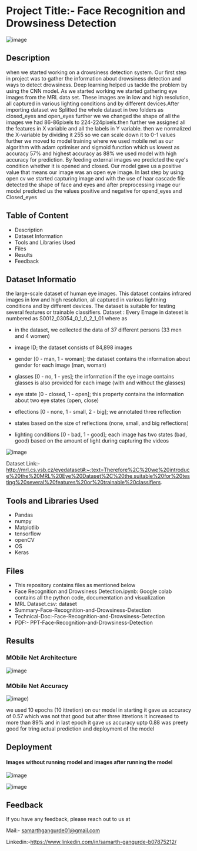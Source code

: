 
# Project Title:- Face Recognition and Drowsiness Detection
![image](https://user-images.githubusercontent.com/93859458/165930218-bd539816-332a-41e2-840b-d8f4bd3f59b3.png)
## Description
 when we started working on a drowsiness detection system. Our first step in project was to gather the information about drowsiness detection and ways to detect drowsiness. Deep learning helped us tackle the problem by using the CNN model. As we started working we started gathering eye images from the MRL data set. These images are in low and high resolution, all captured in various lighting conditions and by different devices.After importing dataset we Splitted the whole dataset in two folders as closed_eyes and open_eyes further we we changed the shape of all the images we had 86-86pixels to 224-224pixels.then further we assigned all the features in X variable and all the labels in Y variable. then we normalized the X-variable by dividing it 255 so we can scale down it to 0-1 values further we moved to model training where we used mobile net as our algorithm with adam optimiser and sigmoid function which us lowest as accuracy 57% and highest accuracy as 88% we used model with high accuracy for prediction. By feeding external images we predicted the eye's condition whether it is opened and closed. Our model gave us a positive value that means our image was an open eye image. In last step by using open cv we started capturing image and with the use of haar cascade file detected the shape of face and eyes and after preprocessing image our model predicted us the values positive and negative for opend_eyes and Closed_eyes


## Table of Content
* Description
* Dataset Information
* Tools and Libraries Used
* Files
* Results
* Feedback


## Dataset Informatio
the large-scale dataset of human eye images. This dataset contains infrared images in low and high resolution, all captured in various lightning conditions and by different devices. The dataset is suitable for testing several features or trainable classifiers.
Dataset :
Every Emage in dateset is numbered as S0012_03054_0_1_0_2_1_01 where as

* in the dataset, we collected the data of 37 different persons (33 men and 4 women)

* image ID; the dataset consists of 84,898 images

* gender [0 - man, 1 - woman]; the dataset contains the information about gender for each image (man, woman)

* glasses [0 - no, 1 - yes]; the information if the eye image contains glasses is also provided for each image (with and without the glasses)

* eye state [0 - closed, 1 - open]; this property contains the information about two eye states (open, close)

* eflections [0 - none, 1 - small, 2 - big]; we annotated three reflection

* states based on the size of reflections (none, small, and big reflections)

* lighting conditions [0 - bad, 1 - good]; each image has two states (bad, good) based on the amount of light during capturing the videos

![image](https://user-images.githubusercontent.com/93859458/165928503-b58bb074-d80e-40db-8f49-482fd11bb4db.png)

Dataset Link:-http://mrl.cs.vsb.cz/eyedataset#:~:text=Therefore%2C%20we%20introduce%20the%20MRL%20Eye%20Dataset%2C%20the,suitable%20for%20testing%20several%20features%20or%20trainable%20classifiers.



## Tools and Libraries Used
* Pandas
* numpy
* Matplotlib
* tensorflow 
* openCV
* OS
* Keras



## Files
* This repository contains files as mentioned below
* Face Recognition and Drowsiness Detection.ipynb: Google colab contains all the python code, documentation and visualization
* MRL Dataset.csv: dataset 
* Summary-Face-Recognition-and-Drowsiness-Detection
* Technical-Doc:-Face-Recognition-and-Drowsiness-Detection
* PDF:- PPT-Face-Recognition-and-Drowsiness-Detection



## Results
### MObile Net Architecture
![image](https://user-images.githubusercontent.com/93859458/165934441-38968da3-6af9-44c7-a48e-8a41f06df330.png)
### MObile Net Accuracy
![image](https://user-images.githubusercontent.com/93859458/165929007-1f732111-a153-453f-bb21-d47469693d3f.png))

we used 10 epochs (10 ittretion) on our model in starting it gave us accuracy of 0.57 which was not that good but after three ittretions it increased to more than 89% and in last epoch it gave us accuracy uptp 0.88 was preety good for tring actual prediction and deployment of the model

## Deployment
#### Images without running model and images after running the model
![image](https://user-images.githubusercontent.com/93859458/165930864-e19552a8-6d15-4ecc-8b88-c4986d7f57d7.png)

![image](https://user-images.githubusercontent.com/93859458/165931038-a3794a2d-9143-4c44-9ff9-57b44594fb9d.png)


## Feedback

If you have any feedback, please reach out to us at

Mail:- samarthgangurde01@gmail.com

Linkedin:-https://www.linkedin.com/in/samarth-gangurde-b07875212/


